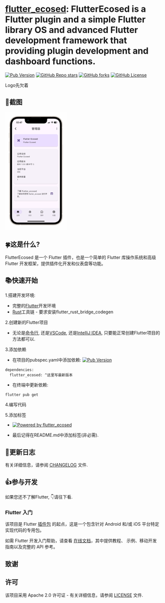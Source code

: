 # [flutter_ecosed](https://pub.dev/packages/flutter_ecosed): FlutterEcosed is a Flutter plugin and a simple Flutter library OS and advanced Flutter development framework that providing plugin development and dashboard functions.

[![Pub Version](https://img.shields.io/pub/v/flutter_ecosed?include_prereleases&style=flat-square&logo=dart&logoColor=white&label=Pub&color=blue)](https://pub.dev/packages/flutter_ecosed)
[![GitHub Repo stars](https://img.shields.io/github/stars/libecosed/flutter_ecosed?style=flat-square&logo=github&logoColor=white&label=Stars&color=blue)](https://github.com/libecosed/flutter_ecosed)
[![GitHub forks](https://img.shields.io/github/forks/libecosed/flutter_ecosed?style=flat-square&logo=github&logoColor=white&label=Forks&color=blue)](https://github.com/libecosed/flutter_ecosed/fork)
[![GitHub License](https://img.shields.io/github/license/libecosed/flutter_ecosed?style=flat-square&label=License)](https://github.com/libecosed/flutter_ecosed/blob/master/LICENSE)

Logo先欠着

## 📱截图

[<img src="https://raw.githubusercontent.com/libecosed/flutter_ecosed/master/screenshot.png" width="200">](https://raw.githubusercontent.com/libecosed/flutter_ecosed/master/screenshot.png)

## 🍀这是什么?

FlutterEcosed 是一个 Flutter 插件，也是一个简单的 Flutter 库操作系统和高级 Flutter 开发框架，提供插件化开发和仪表盘等功能。

## 📚快速开始

1.搭建开发环境:
  
* 完整的[Flutter](https://docs.flutter.dev/get-started/install)开发环境
* [Rust](https://www.rust-lang.org/tools/install)工具链 - 要求安装flutter_rust_bridge_codegen

2.创建新的Flutter项目

* 无论是[命令行](), 还是[VSCode](), 还是[IntelliJ IDEA](), 只要能正常创建Flutter项目的方法都可以.

3.添加依赖

* 在项目的pubspec.yaml中添加依赖:
[![Pub Version](https://img.shields.io/pub/v/flutter_ecosed?include_prereleases&style=flat-square&logo=dart&logoColor=white&label=Pub&color=blue)](https://pub.dev/packages/flutter_ecosed)
```
dependencies:
  flutter_ecosed: ^这里写最新版本
```
* 在终端中更新依赖:
```
flutter pub get
```

4.编写代码

5.添加标签

* [![Powered by flutter_ecosed](https://img.shields.io/badge/Powered_by-flutter__ecosed-deeppink?style=flat-square&logo=flutter)](https://pub.dev/packages/flutter_ecosed)

* 最后记得在README.md中添加标签(非必需).

## 📔更新日志

有关详细信息，请参阅 [CHANGELOG](https://github.com/libecosed/flutter_ecosed/blob/master/CHANGELOG.md) 文件.

## 👍参与开发

如果您还不了解Flutter, 👇请往下看.

### Flutter 入门

该项目是 Flutter
[插件包](https://flutter.dev/developing-packages/)
的起点，这是一个包含针对 Android 和/或 iOS 平台特定实现代码的专用包。

如需 Flutter 开发入门帮助，请查看
[在线文档](https://flutter.dev/docs)，其中提供教程、
示例、移动开发指南以及完整的 API 参考。

## 致谢

## 许可
该项目采用 Apache 2.0 许可证 - 有关详细信息，请参阅 [LICENSE](https://github.com/libecosed/flutter_ecosed/blob/master/LICENSE) 文件.